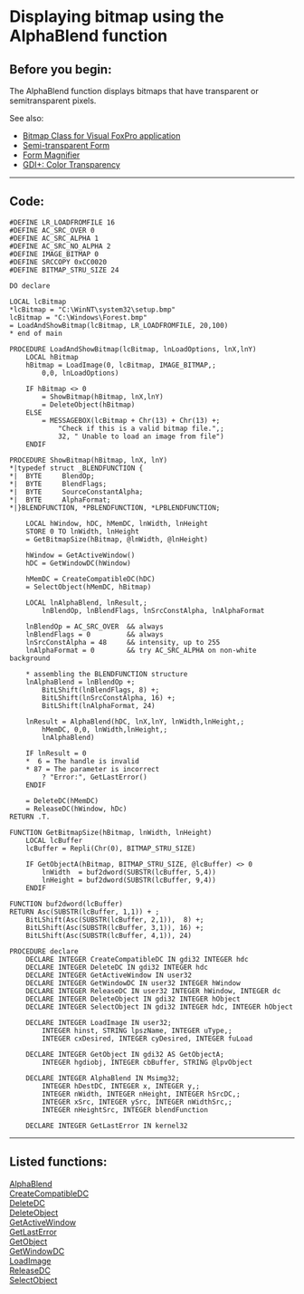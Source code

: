 <link rel="stylesheet" type="text/css" href="../css/win32api.css">  
<link rel="stylesheet" href="https://cdnjs.cloudflare.com/ajax/libs/font-awesome/4.7.0/css/font-awesome.min.css">

# Displaying bitmap using the AlphaBlend function

## Before you begin:
The AlphaBlend function displays bitmaps that have transparent or semitransparent pixels.  

See also:

* [Bitmap Class for Visual FoxPro application](sample_295.md)  
* [Semi-transparent Form](sample_453.md)  
* [Form Magnifier](sample_414.md)  
* [GDI+: Color Transparency](sample_549.md)  
  
***  


## Code:
```foxpro  
#DEFINE LR_LOADFROMFILE 16
#DEFINE AC_SRC_OVER 0
#DEFINE AC_SRC_ALPHA 1
#DEFINE AC_SRC_NO_ALPHA 2
#DEFINE IMAGE_BITMAP 0
#DEFINE SRCCOPY 0xCC0020
#DEFINE BITMAP_STRU_SIZE 24

DO declare

LOCAL lcBitmap
*lcBitmap = "C:\WinNT\system32\setup.bmp"
lcBitmap = "C:\Windows\Forest.bmp"
= LoadAndShowBitmap(lcBitmap, LR_LOADFROMFILE, 20,100)
* end of main

PROCEDURE LoadAndShowBitmap(lcBitmap, lnLoadOptions, lnX,lnY)
	LOCAL hBitmap
	hBitmap = LoadImage(0, lcBitmap, IMAGE_BITMAP,;
		0,0, lnLoadOptions)

	IF hBitmap <> 0
		= ShowBitmap(hBitmap, lnX,lnY)
		= DeleteObject(hBitmap)
	ELSE
		= MESSAGEBOX(lcBitmap + Chr(13) + Chr(13) +;
			"Check if this is a valid bitmap file.",;
			32, " Unable to load an image from file")
	ENDIF

PROCEDURE ShowBitmap(hBitmap, lnX, lnY)
*|typedef struct _BLENDFUNCTION {
*|  BYTE     BlendOp;
*|  BYTE     BlendFlags;
*|  BYTE     SourceConstantAlpha;
*|  BYTE     AlphaFormat;
*|}BLENDFUNCTION, *PBLENDFUNCTION, *LPBLENDFUNCTION;

	LOCAL hWindow, hDC, hMemDC, lnWidth, lnHeight
	STORE 0 TO lnWidth, lnHeight
	= GetBitmapSize(hBitmap, @lnWidth, @lnHeight)

	hWindow = GetActiveWindow()
	hDC = GetWindowDC(hWindow)
	
	hMemDC = CreateCompatibleDC(hDC)
	= SelectObject(hMemDC, hBitmap)

	LOCAL lnAlphaBlend, lnResult,;
		lnBlendOp, lnBlendFlags, lnSrcConstAlpha, lnAlphaFormat

	lnBlendOp = AC_SRC_OVER  && always
	lnBlendFlags = 0         && always
	lnSrcConstAlpha = 48     && intensity, up to 255
	lnAlphaFormat = 0        && try AC_SRC_ALPHA on non-white background

	* assembling the BLENDFUNCTION structure
	lnAlphaBlend = lnBlendOp +;
		BitLShift(lnBlendFlags, 8) +;
		BitLShift(lnSrcConstAlpha, 16) +;
		BitLShift(lnAlphaFormat, 24)

	lnResult = AlphaBlend(hDC, lnX,lnY, lnWidth,lnHeight,;
		hMemDC, 0,0, lnWidth,lnHeight,;
		lnAlphaBlend)

	IF lnResult = 0
	*  6 = The handle is invalid
	* 87 = The parameter is incorrect
		? "Error:", GetLastError()
	ENDIF

	= DeleteDC(hMemDC)
	= ReleaseDC(hWindow, hDc)
RETURN .T.

FUNCTION GetBitmapSize(hBitmap, lnWidth, lnHeight)
	LOCAL lcBuffer
	lcBuffer = Repli(Chr(0), BITMAP_STRU_SIZE)

	IF GetObjectA(hBitmap, BITMAP_STRU_SIZE, @lcBuffer) <> 0
		lnWidth  = buf2dword(SUBSTR(lcBuffer, 5,4))
		lnHeight = buf2dword(SUBSTR(lcBuffer, 9,4))
   	ENDIF

FUNCTION buf2dword(lcBuffer)
RETURN Asc(SUBSTR(lcBuffer, 1,1)) + ;
	BitLShift(Asc(SUBSTR(lcBuffer, 2,1)),  8) +;
	BitLShift(Asc(SUBSTR(lcBuffer, 3,1)), 16) +;
	BitLShift(Asc(SUBSTR(lcBuffer, 4,1)), 24)

PROCEDURE declare
	DECLARE INTEGER CreateCompatibleDC IN gdi32 INTEGER hdc
	DECLARE INTEGER DeleteDC IN gdi32 INTEGER hdc
	DECLARE INTEGER GetActiveWindow IN user32
	DECLARE INTEGER GetWindowDC IN user32 INTEGER hWindow
	DECLARE INTEGER ReleaseDC IN user32 INTEGER hWindow, INTEGER dc
	DECLARE INTEGER DeleteObject IN gdi32 INTEGER hObject
	DECLARE INTEGER SelectObject IN gdi32 INTEGER hdc, INTEGER hObject

	DECLARE INTEGER LoadImage IN user32;
		INTEGER hinst, STRING lpszName, INTEGER uType,;
		INTEGER cxDesired, INTEGER cyDesired, INTEGER fuLoad

	DECLARE INTEGER GetObject IN gdi32 AS GetObjectA;
		INTEGER hgdiobj, INTEGER cbBuffer, STRING @lpvObject

	DECLARE INTEGER AlphaBlend IN Msimg32;
		INTEGER hDestDC, INTEGER x, INTEGER y,;
		INTEGER nWidth, INTEGER nHeight, INTEGER hSrcDC,;
		INTEGER xSrc, INTEGER ySrc, INTEGER nWidthSrc,;
		INTEGER nHeightSrc, INTEGER blendFunction

	DECLARE INTEGER GetLastError IN kernel32  
```  
***  


## Listed functions:
[AlphaBlend](../libraries/msimg32/AlphaBlend.md)  
[CreateCompatibleDC](../libraries/gdi32/CreateCompatibleDC.md)  
[DeleteDC](../libraries/gdi32/DeleteDC.md)  
[DeleteObject](../libraries/gdi32/DeleteObject.md)  
[GetActiveWindow](../libraries/user32/GetActiveWindow.md)  
[GetLastError](../libraries/kernel32/GetLastError.md)  
[GetObject](../libraries/gdi32/GetObject.md)  
[GetWindowDC](../libraries/user32/GetWindowDC.md)  
[LoadImage](../libraries/user32/LoadImage.md)  
[ReleaseDC](../libraries/user32/ReleaseDC.md)  
[SelectObject](../libraries/gdi32/SelectObject.md)  
